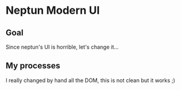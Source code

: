# Neptun Modern UI

## Goal

Since neptun's UI is horrible, let's change it... 

## My processes

I really changed by hand all the DOM, this is not clean but it works ;)